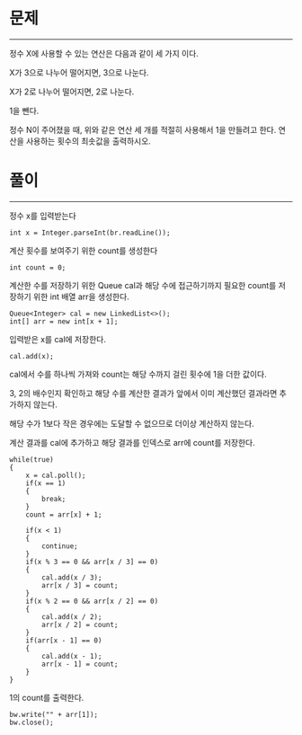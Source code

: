 # 문제

---

정수 X에 사용할 수 있는 연산은 다음과 같이 세 가지 이다.

X가 3으로 나누어 떨어지면, 3으로 나눈다. 

X가 2로 나누어 떨어지면, 2로 나눈다.

1을 뺀다.

정수 N이 주어졌을 때, 위와 같은 연산 세 개를 적절히 사용해서 1을 만들려고 한다. 연산을 사용하는 횟수의 최솟값을 출력하시오.

# 풀이

---

정수 x를 입력받는다

    int x = Integer.parseInt(br.readLine());

계산 횟수를 보여주기 위한 count를 생성한다

    int count = 0;
    
계산한 수를 저장하기 위한 Queue cal과 해당 수에 접근하기까지 필요한 count를 저장하기 위한 int 배열 arr을 생성한다.

    Queue<Integer> cal = new LinkedList<>();
    int[] arr = new int[x + 1];

입력받은 x를 cal에 저장한다.

    cal.add(x);

cal에서 수를 하나씩 가져와 count는 해당 수까지 걸린 횟수에 1을 더한 값이다.

3, 2의 배수인지 확인하고 해당 수를 계산한 결과가 앞에서 이미 계산했던 결과라면 추가하지 않는다.

해당 수가 1보다 작은 경우에는 도달할 수 없으므로 더이상 계산하지 않는다.

계산 결과를 cal에 추가하고 해당 결과를 인덱스로 arr에 count를 저장한다.

    while(true)
    {
        x = cal.poll();
        if(x == 1)
        {
            break;
        }
        count = arr[x] + 1;

        if(x < 1)
        {
            continue;
        }
        if(x % 3 == 0 && arr[x / 3] == 0)
        {
            cal.add(x / 3);
            arr[x / 3] = count;
        }
        if(x % 2 == 0 && arr[x / 2] == 0)
        {
            cal.add(x / 2);
            arr[x / 2] = count;
        }
        if(arr[x - 1] == 0)
        {
            cal.add(x - 1);
            arr[x - 1] = count;
        }
    }

1의 count를 출력한다.

    bw.write("" + arr[1]);
    bw.close();



